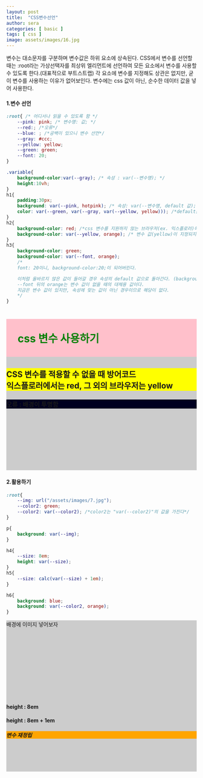 ```yaml
---
layout: post
title:  "CSS변수선언"
author: sera
categories: [ basic ]
tags: [ css ]
image: assets/images/16.jpg
---
```



변수는 대소문자를 구분하며 변수값은 하위 요소에 상속된다.
CSS에서 변수를 선언할 때는 :root라는 가상선택자를 최상위 엘리먼트에 선언하여 모든 요소에서 변수를 사용할 수 있도록 한다.(대표적으로 부트스트랩)
각 요소에 변수를 지정해도 상관은 없지만, 굳이 변수를 사용하는 이유가 없어보인다.
변수에는 css 값이 아닌, 순수한 데이터 값을 넣어 사용한다.

<style>
:root{
	--pink: pink;
	--gray: #ccc;
	--yellow: yellow;
	--green: green;
	--font: 20;
	--img: url("/assets/images/16.jpg");
    --color2: green;
    --color2: var(--color2); /*color2는 "var(--color2)"의 값을 가진다*/
}
.variable{
	background-color:var(--gray);
	height:10vh;
}
.variable h1{
	padding:30px;
	background: var(--pink, hotpink);
	color: var(--green, var(--gray, var(--yellow, yellow)));
} 
.variable h2{
	background-color: red;
	background-color: var(--yellow, orange);
}
.variable h3{
    background-color: green;
    background-color: var(--font, orange);
}
.variable p{
	height:200px;
	background: var(--img);
	background-size:contain;
}
.variable h4:first-child{
	--size: 8em;
	height: var(--size);
}
.variable h4:last-child{
	--size: calc(var(--size) + 1em);
}
.variable h5{
    background: blue;
    background: var(--color2, orange);
}
</style>

#### 1.변수 선언

```css
:root{ /* 어디서나 읽을 수 있도록 함 */ 
	--pink: pink; /* 변수명: 값; */ 
	--red:; /*오류*/
	--blue: ; /*공백이 있으니 변수 선언*/
	--gray: #ccc;
	--yellow: yellow;
	--green: green;
	--font: 20;
}

.variable{
	background-color:var(--gray); /* 속성 : var(--변수명); */
	height:10vh;
}
h1{
	padding:30px;
	background: var(--pink, hotpink); /* 속성: var(--변수명, default 값); */
	color: var(--green, var(--gray, var(--yellow, yellow))); /*default값도 변수로 삽입 가능하다.*/
} 
h2{
	background-color: red; /*css 변수를 지원하지 않는 브라우저(ex. 익스플로러)에서 적용 */
	background-color: var(--yellow, orange); /* 변수 값(yellow)이 지정되지 않은 경우 default값인 orange */
}
h3{
    background-color: green;
    background-color: var(--font, orange);
	/*
	font: 20이니, background-color:20;이 되어버린다.

	이처럼 올바르지 않은 값이 들어갈 경우 속성의 default 값으로 돌아간다. (background-color: transparent)
	--font 뒤의 orange는 변수 값이 없을 때의 대체용 값이다. 
	지금은 변수 값이 있지만, 속성에 맞는 값이 아닌 경우이므로 해당이 없다.
	*/
}
```
<div class="variable">
	<h1>css 변수 사용하기</h1>
	<h2>CSS 변수를 적용할 수 없을 때 방어코드<br>익스플로러에서는 red, 그 외의 브라우저는 yellow</h2>
	<h3>오류 : 배경이 투명함</h3>
</div>


#### 2.활용하기


```css
:root{
	--img: url("/assets/images/7.jpg");
    --color2: green;
    --color2: var(--color2); /*color2는 "var(--color2)"의 값을 가진다*/
}

p{
	background: var(--img); 
}

h4{
	--size: 8em;
	height: var(--size);
}
h5{
	--size: calc(var(--size) + 1em);
}

h6{
    background: blue;
    background: var(--color2, orange);
}
```

<div class="variable">
	<p>배경에 이미지 넣어보자</p>
	<h4>height : 8em</h4>
	<h4>height : 8em + 1em</h4>
	<h5>변수 재정립</h5>
</div>


<!--
7. css변수는 javascript와 결합하여 사용 가능하다(+svg)
element.style.getPropertyValue("--color");
getComutedStyle(element).getPropertyValue("--color");
-->
